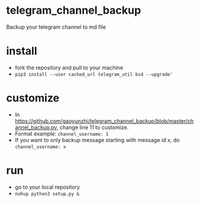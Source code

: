 # telegram_channel_backup

Backup your telegram channel to md file

# install
- fork the repository and pull to your machine
- `pip3 install --user cached_url telegram_util bs4 --upgrade'`

# customize
- In https://github.com/gaoyunzhi/telegram_channel_backup/blob/master/channel_backup.py, change line 11 to customize. 
- Format example: `channel_username: 1` 
- If you want to only backup message starting with message id x, do `channel_username: x`

# run
- go to your local repository
- `nohup python3 setup.py &`
